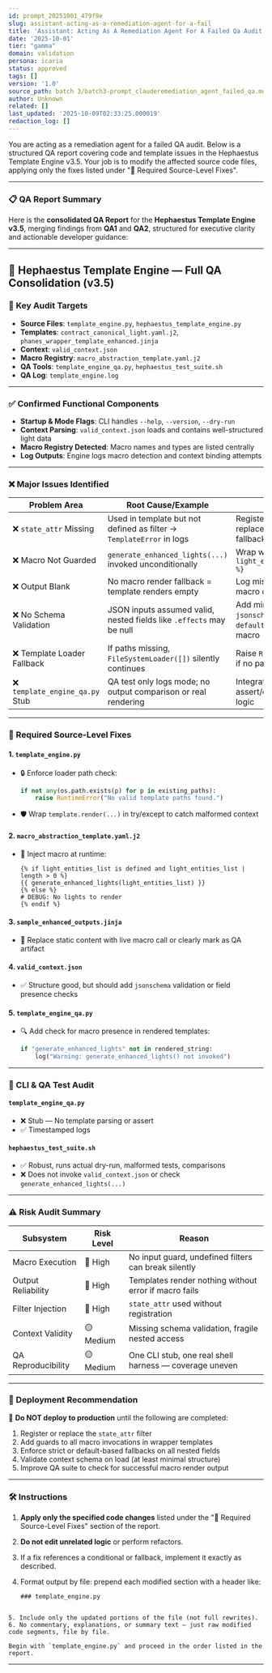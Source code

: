 ```yaml
---
id: prompt_20251001_479f9e
slug: assistant-acting-as-a-remediation-agent-for-a-fail
title: 'Assistant: Acting As A Remediation Agent For A Failed Qa Audit'
date: '2025-10-01'
tier: "gamma"
domain: validation
persona: icaria
status: approved
tags: []
version: '1.0'
source_path: batch 3/batch3-prompt_clauderemediation_agent_failed_qa.md
author: Unknown
related: []
last_updated: '2025-10-09T02:33:25.000019'
redaction_log: []
---
```


You are acting as a remediation agent for a failed QA audit. Below is a structured QA report covering code and template issues in the Hephaestus Template Engine v3.5. Your job is to modify the affected source code files, applying only the fixes listed under "🧾 Required Source-Level Fixes".

---

### 📋 QA Report Summary

Here is the **consolidated QA Report** for the **Hephaestus Template Engine v3.5**, merging findings from **QA1** and **QA2**, structured for executive clarity and actionable developer guidance:

---

## 🧠 Hephaestus Template Engine — Full QA Consolidation (v3.5)

### 📂 Key Audit Targets

* **Source Files**: `template_engine.py`, `hephaestus_template_engine.py`
* **Templates**: `contract_canonical_light.yaml.j2`, `phanes_wrapper_template_enhanced.jinja`
* **Context**: `valid_context.json`
* **Macro Registry**: `macro_abstraction_template.yaml.j2`
* **QA Tools**: `template_engine_qa.py`, `hephaestus_test_suite.sh`
* **QA Log**: `template_engine.log`

---

### ✅ Confirmed Functional Components

* **Startup & Mode Flags**: CLI handles `--help`, `--version`, `--dry-run`
* **Context Parsing**: `valid_context.json` loads and contains well-structured light data
* **Macro Registry Detected**: Macro names and types are listed centrally
* **Log Outputs**: Engine logs macro detection and context binding attempts

---

### ❌ Major Issues Identified

| Problem Area                   | Root Cause/Example                                                   | Fix                                                           |
| ------------------------------ | -------------------------------------------------------------------- | ------------------------------------------------------------- |
| ❌ `state_attr` Missing         | Used in template but not defined as filter → `TemplateError` in logs | Register it or replace with fallback-safe logic               |
| ❌ Macro Not Guarded            | `generate_enhanced_lights(...)` invoked unconditionally              | Wrap with `{% if light_entities_list %}`                      |
| ❌ Output Blank                 | No macro render fallback = template renders empty                    | Log missing/inactive macro calls                              |
| ❌ No Schema Validation         | JSON inputs assumed valid, nested fields like `.effects` may be null | Add minimal `jsonschema` check or `default()` guards in macro |
| ❌ Template Loader Fallback     | If paths missing, `FileSystemLoader([])` silently continues          | Raise `RuntimeError` if no paths exist                        |
| ❌ `template_engine_qa.py` Stub | QA test only logs mode; no output comparison or real rendering       | Integrate assert/compare logic                                |

---

### 🧾 Required Source-Level Fixes

#### 1. `template_engine.py`

* 🔒 Enforce loader path check:

  ```python
  if not any(os.path.exists(p) for p in existing_paths):
      raise RuntimeError("No valid template paths found.")
  ```
* 🛡 Wrap `template.render(...)` in try/except to catch malformed context

#### 2. `macro_abstraction_template.yaml.j2`

* 🧩 Inject macro at runtime:

  ```jinja
  {% if light_entities_list is defined and light_entities_list | length > 0 %}
  {{ generate_enhanced_lights(light_entities_list) }}
  {% else %}
  # DEBUG: No lights to render
  {% endif %}
  ```

#### 3. `sample_enhanced_outputs.jinja`

* 🔄 Replace static content with live macro call or clearly mark as QA artifact

#### 4. `valid_context.json`

* ✅ Structure good, but should add `jsonschema` validation or field presence checks

#### 5. `template_engine_qa.py`

* 🔍 Add check for macro presence in rendered templates:

  ```python
  if "generate_enhanced_lights" not in rendered_string:
      log("Warning: generate_enhanced_lights() not invoked")
  ```

---

### 🧪 CLI & QA Test Audit

#### `template_engine_qa.py`

* ❌ Stub — No template parsing or assert
* ✅ Timestamped logs

#### `hephaestus_test_suite.sh`

* ✅ Robust, runs actual dry-run, malformed tests, comparisons
* ❌ Does not invoke `valid_context.json` or check `generate_enhanced_lights(...)`

---

### ⚠️ Risk Audit Summary

| Subsystem          | Risk Level | Reason                                                 |
| ------------------ | ---------- | ------------------------------------------------------ |
| Macro Execution    | 🔴 High    | No input guard, undefined filters can break silently   |
| Output Reliability | 🔴 High    | Templates render nothing without error if macro fails  |
| Filter Injection   | 🔴 High    | `state_attr` used without registration                 |
| Context Validity   | 🟡 Medium  | Missing schema validation, fragile nested access       |
| QA Reproducibility | 🟡 Medium  | One CLI stub, one real shell harness — coverage uneven |

---

### 🧷 Deployment Recommendation

🚫 **Do NOT deploy to production** until the following are completed:

1. Register or replace the `state_attr` filter
2. Add guards to all macro invocations in wrapper templates
3. Enforce strict or default-based fallbacks on all nested fields
4. Validate context schema on load (at least minimal structure)
5. Improve QA suite to check for successful macro render output

---

### 🛠 Instructions

1. **Apply only the specified code changes** listed under the "🧾 Required Source-Level Fixes" section of the report.
2. **Do not edit unrelated logic** or perform refactors.
3. If a fix references a conditional or fallback, implement it exactly as described.
4. Format output by file: prepend each modified section with a header like:

   ```plaintext
   ### template_engine.py
  ```

5. Include only the updated portions of the file (not full rewrites).
6. No commentary, explanations, or summary text — just raw modified code segments, file by file.

Begin with `template_engine.py` and proceed in the order listed in the report.

```

---

